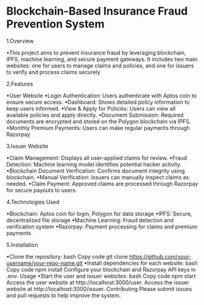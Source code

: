 # Blockchain-Based Insurance Fraud Prevention System

1.Overview

•This project aims to prevent insurance fraud by leveraging blockchain, IPFS, machine learning, and secure payment gateways. It includes two main websites: one for users to manage claims and policies, and one for issuers to verify and process claims securely

2.Features

•User Website
•Login Authentication: Users authenticate with Aptos coin to ensure secure access.
•Dashboard: Shows detailed policy information to keep users informed.
•View & Apply for Policies: Users can view all available policies and apply directly.
•Document Submission: Required documents are encrypted and stored on the Polygon blockchain via IPFS.
•Monthly Premium Payments: Users can make regular payments through Razorpay

3.Issuer Website

•Claim Management: Displays all user-applied claims for review.
•Fraud Detection: Machine learning model identifies potential hacker activity.
•Blockchain Document Verification: Confirms document integrity using blockchain.
•Manual Verification: Issuers can manually inspect claims as needed.
•Claim Payment: Approved claims are processed through Razorpay for secure payouts to users.

4.Technologies Used

•Blockchain: Aptos coin for login, Polygon for data storage
•IPFS: Secure, decentralized file storage
•Machine Learning: Fraud detection and verification system
•Razorpay: Payment processing for claims and premium payments

5.Installation

•Clone the repository:
bash
Copy code
git clone https://github.com/your-username/your-repo-name.git
•Install dependencies for each website:
bash
Copy code
npm install
Configure your blockchain and Razorpay API keys in .env.
Usage
•Start the user and issuer websites:
bash
Copy code
npm start
Access the user website at http://localhost:3000/user.
Access the issuer website at http://localhost:3000/issuer.
Contributing
Please submit issues and pull requests to help improve the system.

